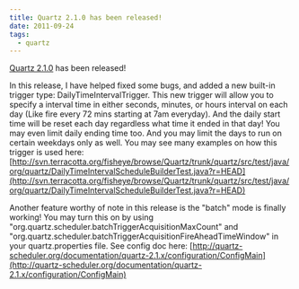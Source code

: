 ```yaml
---
title: Quartz 2.1.0 has been released!
date: 2011-09-24
tags:
  - quartz
---
```

[Quartz 2.1.0](http://quartz-scheduler.org/downloads/catalog) has been released!

In this release, I have helped fixed some bugs, and added a new built-in trigger type: DailyTimeIntervalTrigger. This new trigger will allow you to specify a interval time in either seconds, minutes, or hours interval on each day (Like fire every 72 mins starting at 7am everyday). And the daily start time will be reset each day regardless what time it ended in that day! You may even limit daily ending time too. And you may limit the days to run on certain weekdays only as well. You may see many examples on how this trigger is used here: [http://svn.terracotta.org/fisheye/browse/Quartz/trunk/quartz/src/test/java/org/quartz/DailyTimeIntervalScheduleBuilderTest.java?r=HEAD](http://svn.terracotta.org/fisheye/browse/Quartz/trunk/quartz/src/test/java/org/quartz/DailyTimeIntervalScheduleBuilderTest.java?r=HEAD)

Another feature worthy of note in this release is the "batch" mode is finally working! You may turn this on by using "org.quartz.scheduler.batchTriggerAcquisitionMaxCount" and "org.quartz.scheduler.batchTriggerAcquisitionFireAheadTimeWindow" in your quartz.properties file. See config doc here: [http://quartz-scheduler.org/documentation/quartz-2.1.x/configuration/ConfigMain](http://quartz-scheduler.org/documentation/quartz-2.1.x/configuration/ConfigMain)